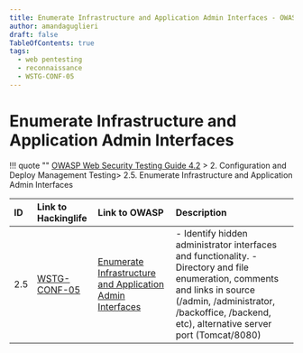 ```yaml
---
title: Enumerate Infrastructure and Application Admin Interfaces - OWASP Web Security Testing Guide 
author: amandaguglieri
draft: false
TableOfContents: true
tags:
  - web pentesting
  - reconnaissance
  - WSTG-CONF-05
---
```




# Enumerate Infrastructure and Application Admin Interfaces

!!! quote ""
	[OWASP Web Security Testing Guide 4.2](index.md) > 2. Configuration and Deploy Management Testing> 2.5. Enumerate Infrastructure and Application Admin Interfaces

|ID|Link to Hackinglife|Link to OWASP|Description|
|:---|:---|:---|:---|
|2.5|[WSTG-CONF-05](WSTG-CONF-05.md)|[Enumerate Infrastructure and Application Admin Interfaces](https://owasp.org/www-project-web-security-testing-guide/latest/4-Web_Application_Security_Testing/02-Configuration_and_Deployment_Management_Testing/05-Enumerate_Infrastructure_and_Application_Admin_Interfaces)|- Identify hidden administrator interfaces and functionality.  - Directory and file enumeration, comments and links in source (/admin, /administrator, /backoffice, /backend, etc), alternative server port (Tomcat/8080)|



